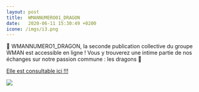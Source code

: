 ```yaml
---
layout: post
title:  WMANNUMERO01_DRAGON
date:   2020-06-11 15:30:49 +0200
icone: /imgs/i3.png
---
```

🐲 WMANNUMERO1_DRAGON, la seconde publication collective du groupe WMAN est accessible en ligne ! Vous y trouverez une intime partie de nos échanges sur notre passion commune : les dragons️ 🐉

[Elle est consultable ici !!!](https://www.calameo.com/books/002746359dca6de385ec4)

![]({{site.baseurl}}/imgs/dragonpubli.jpg)
